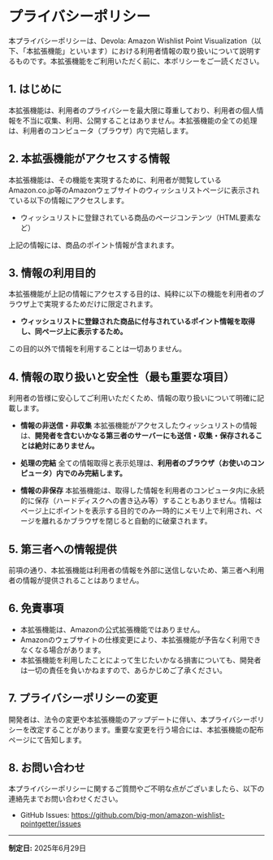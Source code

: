 # プライバシーポリシー

本プライバシーポリシーは、Devola: Amazon Wishlist Point Visualization（以下、「本拡張機能」といいます）における利用者情報の取り扱いについて説明するものです。本拡張機能をご利用いただく前に、本ポリシーをご一読ください。

## 1. はじめに
本拡張機能は、利用者のプライバシーを最大限に尊重しており、利用者の個人情報を不当に収集、利用、公開することはありません。本拡張機能の全ての処理は、利用者のコンピュータ（ブラウザ）内で完結します。

## 2. 本拡張機能がアクセスする情報
本拡張機能は、その機能を実現するために、利用者が閲覧しているAmazon.co.jp等のAmazonウェブサイトのウィッシュリストページに表示されている以下の情報にアクセスします。

*   ウィッシュリストに登録されている商品のページコンテンツ（HTML要素など）

上記の情報には、商品のポイント情報が含まれます。

## 3. 情報の利用目的
本拡張機能が上記の情報にアクセスする目的は、純粋に以下の機能を利用者のブラウザ上で実現するためだけに限定されます。

*   **ウィッシュリストに登録された商品に付与されているポイント情報を取得し、同ページ上に表示するため。**

この目的以外で情報を利用することは一切ありません。

## 4. 情報の取り扱いと安全性（最も重要な項目）
利用者の皆様に安心してご利用いただくため、情報の取り扱いについて明確に記載します。

*   **情報の非送信・非収集**
    本拡張機能がアクセスしたウィッシュリストの情報は、**開発者を含むいかなる第三者のサーバーにも送信・収集・保存されることは絶対にありません。**

*   **処理の完結**
    全ての情報取得と表示処理は、**利用者のブラウザ（お使いのコンピュータ）内でのみ完結します。**

*   **情報の非保存**
    本拡張機能は、取得した情報を利用者のコンピュータ内に永続的に保存（ハードディスクへの書き込み等）することもありません。情報はページ上にポイントを表示する目的でのみ一時的にメモリ上で利用され、ページを離れるかブラウザを閉じると自動的に破棄されます。

## 5. 第三者への情報提供
前項の通り、本拡張機能は利用者の情報を外部に送信しないため、第三者へ利用者の情報が提供されることはありません。

## 6. 免責事項
*   本拡張機能は、Amazonの公式拡張機能ではありません。
*   Amazonのウェブサイトの仕様変更により、本拡張機能が予告なく利用できなくなる場合があります。
*   本拡張機能を利用したことによって生じたいかなる損害についても、開発者は一切の責任を負いかねますので、あらかじめご了承ください。

## 7. プライバシーポリシーの変更
開発者は、法令の変更や本拡張機能のアップデートに伴い、本プライバシーポリシーを改定することがあります。重要な変更を行う場合には、本拡張機能の配布ページにて告知します。

## 8. お問い合わせ
本プライバシーポリシーに関するご質問やご不明な点がございましたら、以下の連絡先までお問い合わせください。

*   GitHub Issues: https://github.com/big-mon/amazon-wishlist-pointgetter/issues

---

**制定日:** 2025年6月29日